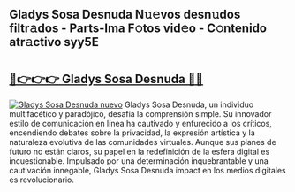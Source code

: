 ## Gladys Sosa Desnuda N𝚞𝚎vos desn𝚞dos filtr𝚊dos - Parts-Ima F𝚘tos vid𝚎o - C𝚘ntenido atr𝚊ctivo syy5E

# <h2><a href="http://mbd8e0.tromn.icu/?c=Gladys+Sosa+Desnuda">🔗👉👉👉 Gladys Sosa Desnuda 🔗🔗</a></h2>

[![Gladys Sosa Desnuda nuevo](https://i.imgur.com/pEAQMta.gif)](http://mbd8e0.tromn.icu/?c=Gladys+Sosa+Desnuda)
Gladys Sosa Desnuda, un individuo multifacético y paradójico, desafía la comprensión simple. Su innovador estilo de comunicación en línea ha cautivado y enfurecido a los críticos, encendiendo debates sobre la privacidad, la expresión artística y la naturaleza evolutiva de las comunidades virtuales. Aunque sus planes de futuro no están claros, su papel en la redefinición de la esfera digital es incuestionable. Impulsado por una determinación inquebrantable y una cautivación innegable, Gladys Sosa Desnuda impact en los medios digitales es revolucionario.
